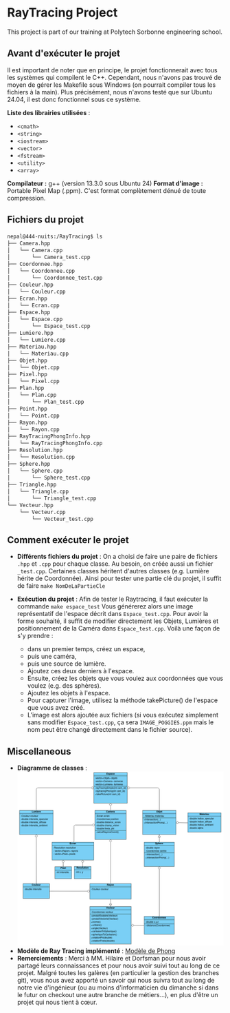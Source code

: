 
# RayTracing Project
This project is part of our training at Polytech Sorbonne engineering school.

## Avant d'exécuter le projet

Il est important de noter que en principe, le projet fonctionnerait avec tous les systèmes qui compilent le C++. Cependant, nous n'avons pas trouvé de moyen de gérer les Makefile sous Windows (on pourrait compiler tous les fichiers à la main). Plus précisément, nous n'avons testé que sur Ubuntu 24.04, il est donc fonctionnel sous ce système.

**Liste des librairies utilisées** :
- `<cmath>`
- `<string>`
- `<iostream>`
- `<vector>`
- `<fstream>`
- `<utility>`
- `<array>`

**Compilateur :** g++ (version 13.3.0 sous Ubuntu 24)
**Format d'image :** Portable Pixel Map (.ppm). C'est format complètement dénué de toute compression.

## Fichiers du projet
```
nepal@444-nuits:/RayTracing$ ls
├── Camera.hpp  
│   └── Camera.cpp  
│       └── Camera_test.cpp  
├── Coordonnee.hpp  
│   └── Coordonnee.cpp  
│       └── Coordonnee_test.cpp  
├── Couleur.hpp  
│   └── Couleur.cpp  
├── Ecran.hpp  
│   └── Ecran.cpp  
├── Espace.hpp  
│   └── Espace.cpp  
│       └── Espace_test.cpp  
├── Lumiere.hpp  
│   └── Lumiere.cpp  
├── Materiau.hpp  
│   └── Materiau.cpp  
├── Objet.hpp  
│   └── Objet.cpp  
├── Pixel.hpp  
│   └── Pixel.cpp  
├── Plan.hpp  
│   └── Plan.cpp  
│       └── Plan_test.cpp  
├── Point.hpp  
│   └── Point.cpp  
├── Rayon.hpp  
│   └── Rayon.cpp  
├── RayTracingPhongInfo.hpp  
│   └── RayTracingPhongInfo.cpp  
├── Resolution.hpp  
│   └── Resolution.cpp  
├── Sphere.hpp  
│   └── Sphere.cpp  
│       └── Sphere_test.cpp  
├── Triangle.hpp  
│   └── Triangle.cpp  
│       └── Triangle_test.cpp  
└── Vecteur.hpp  
    └── Vecteur.cpp  
        └── Vecteur_test.cpp  
```

## Comment exécuter le projet

- **Différents fichiers du projet** :
  On a choisi de faire une paire de fichiers `.hpp` et `.cpp` pour chaque classe. Au besoin, on créée aussi un fichier `_test.cpp`. Certaines classes héritent d'autres classes (e.g. Lumière hérite de Coordonnée). Ainsi pour tester une partie clé du projet, il suffit de faire `make NomDeLaPartieCle`

- **Exécution du projet** :
Afin de tester le Raytracing, il faut exécuter la commande
  `make espace_test`
  Vous générerez alors une image représentatif de l'espace décrit dans `Espace_test.cpp`.
  Pour avoir la forme souhaité, il suffit de modifier directement les Objets, Lumières et positionnement de la Caméra dans `Espace_test.cpp`. Voilà une façon de s'y prendre :
  - dans un premier temps, créez un espace,
  - puis une caméra,
  - puis une source de lumière.
  - Ajoutez ces deux derniers à l'espace.
  - Ensuite, créez les objets que vous voulez aux coordonnées que vous voulez (e.g. des sphères).
  - Ajoutez les objets à l'espace.
  - Pour capturer l'image, utilisez la méthode takePicture() de l'espace que vous avez créé.
  - L'image est alors ajoutée aux fichiers (si vous exécutez simplement sans modifier `Espace_test.cpp`, ça sera `IMAGE_POGGIES.ppm` mais le nom peut être changé directement dans le fichier source).
 
## Miscellaneous
- **Diagramme de classes** : ![Diagramme UML](https://github.com/ETCxma/RayTracing/blob/main/uml_diagram.png?raw=true)
- **Modèle de Ray Tracing implémenté** : [Modèle de Phong](https://en.wikipedia.org/wiki/Phong_reflection_model)
- **Remerciements** : Merci à MM. Hilaire et Dorfsman pour nous avoir partagé leurs connaissances et pour nous avoir suivi tout au long de ce projet. Malgré toutes les galères (en particulier la gestion des branches git), vous nous avez apporté un savoir qui nous suivra tout au long de notre vie d'ingénieur (ou au moins d'informaticien du dimanche si dans le futur on checkout une autre branche de métiers...), en plus d'être un projet qui nous tient à cœur.

